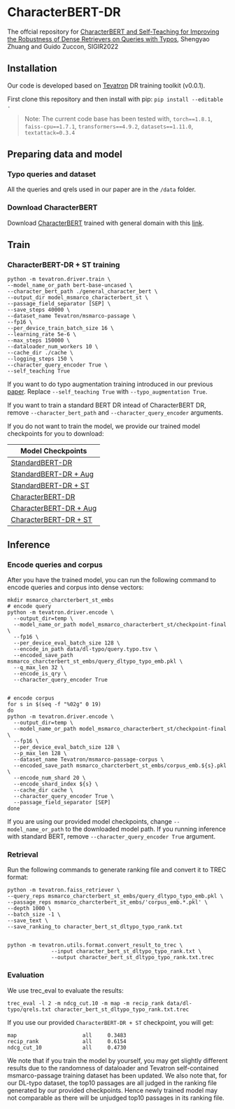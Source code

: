 # CharacterBERT-DR
The offcial repository for [CharacterBERT and Self-Teaching for Improving the Robustness of Dense Retrievers on Queries with Typos](https://arxiv.org/pdf/2204.00716.pdf), Shengyao Zhuang and Guido Zuccon, SIGIR2022

## Installation
Our code is developed based on [Tevatron](https://github.com/texttron/tevatron) DR training toolkit (v0.0.1).

First clone this repository and then install with pip:
`pip install --editable .`

> Note: The current code base has been tested with, `torch==1.8.1`, `faiss-cpu==1.7.1`, `transformers==4.9.2`, `datasets==1.11.0`, `textattack=0.3.4`

## Preparing data and model

### Typo queries and dataset
All the queries and qrels used in our paper are in the `/data` folder.

### Download CharacterBERT
Download [CharacterBERT](https://github.com/helboukkouri/character-bert/tree/0c1f5c2622950988833a9d95e29bc26864298592#pre-trained-models) trained with general domain with this [link](https://docs.google.com/uc?id=11-kSfIwSWrPno6A4VuNFWuQVYD8Bg_aZ).

## Train

### CharacterBERT-DR + ST training
```
python -m tevatron.driver.train \
--model_name_or_path bert-base-uncased \
--character_bert_path ./general_character_bert \
--output_dir model_msmarco_characterbert_st \
--passage_field_separator [SEP] \
--save_steps 40000 \
--dataset_name Tevatron/msmarco-passage \
--fp16 \
--per_device_train_batch_size 16 \
--learning_rate 5e-6 \
--max_steps 150000 \
--dataloader_num_workers 10 \
--cache_dir ./cache \
--logging_steps 150 \
--character_query_encoder True \
--self_teaching True
```
If you want to do typo augmentation training introduced in our previous [paper](https://arxiv.org/pdf/2108.12139.pdf).
Replace `--self_teaching True` with `--typo_augmentation True`.

If you want to train a standard BERT DR intead of CharacterBERT DR, remove `--character_bert_path` and `--character_query_encoder` arguments.

If you do not want to train the model, we provide our trained model checkpoints for you to download:

| Model Checkpoints                                                                                            | 
|--------------------------------------------------------------------------------------------------------------|
| [StandardBERT-DR](https://drive.google.com/file/d/1dhv1429rZpLofH5ksPp9o_VYVBj5RAjE/view?usp=sharing)        |
| [StandardBERT-DR + Aug](https://drive.google.com/file/d/1ctW2X5FaDFyp2slqzxi2oI9BSy2VQwiJ/view?usp=sharing)  |
| [StandardBERT-DR + ST](https://drive.google.com/file/d/1HQ0HMxj9y5-ouLxMACHgsQs-7vc1G_t3/view?usp=sharing)   |
| [CharacterBERT-DR](https://drive.google.com/file/d/1UaltmRpSxmeB8lJx51MCvJIpYcDlp-XG/view?usp=sharing)       |
| [CharacterBERT-DR + Aug](https://drive.google.com/file/d/1tG6seQ_ZpO9Q8U72VL6ig68s1W5D-TaF/view?usp=sharing) |
| [CharacterBERT-DR + ST](https://drive.google.com/file/d/1CJLJbPEWhwq8WtVG-rxmtlWg6IG5Esai/view?usp=sharing)  |

## Inference

### Encode queries and corpus
After you have the trained model, you can run the following command to encode queries and corpus into dense vectors:

```
mkdir msmarco_charcterbert_st_embs
# encode query
python -m tevatron.driver.encode \
  --output_dir=temp \
  --model_name_or_path model_msmarco_characterbert_st/checkpoint-final \
  --fp16 \
  --per_device_eval_batch_size 128 \
  --encode_in_path data/dl-typo/query.typo.tsv \
  --encoded_save_path msmarco_charcterbert_st_embs/query_dltypo_typo_emb.pkl \
  --q_max_len 32 \
  --encode_is_qry \
  --character_query_encoder True


# encode corpus
for s in $(seq -f "%02g" 0 19)
do
python -m tevatron.driver.encode \
  --output_dir=temp \
  --model_name_or_path model_msmarco_characterbert_st/checkpoint-final \
  --fp16 \
  --per_device_eval_batch_size 128 \
  --p_max_len 128 \
  --dataset_name Tevatron/msmarco-passage-corpus \
  --encoded_save_path msmarco_charcterbert_st_embs/corpus_emb.${s}.pkl \
  --encode_num_shard 20 \
  --encode_shard_index ${s} \
  --cache_dir cache \
  --character_query_encoder True \
  --passage_field_separator [SEP]
done
```
If you are using our provided model checkpoints, change `--model_name_or_path` to the downloaded model path.
If you running inference with standard BERT, remove `--character_query_encoder True` argument.

### Retrieval
Run the following commands to generate ranking file and convert it to TREC format:

```
python -m tevatron.faiss_retriever \
--query_reps msmarco_charcterbert_st_embs/query_dltypo_typo_emb.pkl \
--passage_reps msmarco_charcterbert_st_embs/'corpus_emb.*.pkl' \
--depth 1000 \
--batch_size -1 \
--save_text \
--save_ranking_to character_bert_st_dltypo_typo_rank.txt


python -m tevatron.utils.format.convert_result_to_trec \
              --input character_bert_st_dltypo_typo_rank.txt \
              --output character_bert_st_dltypo_typo_rank.txt.trec
```

### Evaluation
We use trec_eval to evaluate the results:

```
trec_eval -l 2 -m ndcg_cut.10 -m map -m recip_rank data/dl-typo/qrels.txt character_bert_st_dltypo_typo_rank.txt.trec
```

If you use our provided `CharacterBERT-DR + ST` checkpoint, you will get:

```
map                     all     0.3483
recip_rank              all     0.6154
ndcg_cut_10             all     0.4730
```

We note that if you train the model by yourself, you may get slightly different results due to the randomness of dataloader
and Tevatron self-contained msmarco-passage training dataset has been updated. 
We also note that, for our DL-typo dataset, the top10 passages are all judged in the ranking file generated by our provided checkpoints.
Hence newly trained model may not comparable as there will be unjudged top10 passages in its ranking file.
